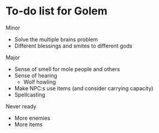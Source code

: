 # To-do list for Golem

Minor
* Solve the multiple brains problem
* Different blessings and smites to different gods

Major
* Sense of smell for mole people and others
* Sense of hearing
  * Wolf howling
* Make NPC:s use items (and consider carrying capacity)
* Spellcasting

Never ready
* More enemies
* More items